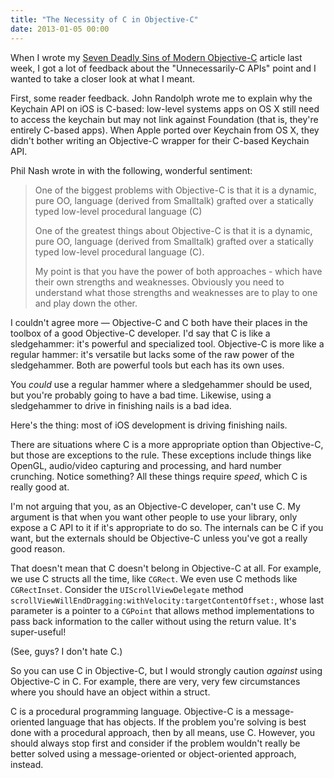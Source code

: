```yaml
---
title: "The Necessity of C in Objective-C"
date: 2013-01-05 00:00
---
```


<import><p>When I wrote my <a href="http://ashfurrow.com/blog/seven-deadly-sins-of-modern-objective-c">Seven Deadly Sins of Modern Objective-C</a> article last week, I got a lot of feedback about the "Unnecessarily-C APIs" point and I wanted to take a closer look at what I meant.</p>

<p>First, some reader feedback. John Randolph wrote me to explain why the Keychain API on iOS is C-based: low-level systems apps on OS X still need to access the keychain but may not link against Foundation (that is, they're entirely C-based apps). When Apple ported over Keychain from OS X, they didn't bother writing an Objective-C wrapper for their C-based Keychain API.</p>

<p>Phil Nash wrote in with the following, wonderful sentiment:</p>

<blockquote>
  <p>One of the biggest problems with Objective-C is that it is a dynamic, pure OO, language (derived from Smalltalk) grafted over a statically typed low-level procedural language (C)</p>
  
  <p>One of the greatest things about Objective-C is that it is a dynamic, pure OO, language (derived from Smalltalk) grafted over a statically typed low-level procedural language (C).</p>
  
  <p>My point is that you have the power of both approaches - which have their own strengths and weaknesses. Obviously you need to understand what those strengths and weaknesses are to play to one and play down the other.</p>
</blockquote>

<p>I couldn't agree more — Objective-C and C both have their places in the toolbox of a good Objective-C developer. I'd say that C is like a sledgehammer: it's powerful and specialized tool. Objective-C is more like a regular hammer: it's versatile but lacks some of the raw power of the sledgehammer. Both are powerful tools but each has its own uses.</p>

<p>You <em>could</em> use a regular hammer where a sledgehammer should be used, but you're probably going to have a bad time. Likewise, using a sledgehammer to drive in finishing nails is a bad idea. </p>

<p>Here's the thing: most of iOS development is driving finishing nails.</p>

<p>There are situations where C is a more appropriate option than Objective-C, but those are exceptions to the rule. These exceptions include things like OpenGL, audio/video capturing and processing, and hard number crunching. Notice something? All these things require <em>speed</em>, which C is really good at.</p>

<p>I'm not arguing that you, as an Objective-C developer, can't use C. My argument is that when you want other people to use your library, only expose a C API to it if it's appropriate to do so. The internals can be C if you want, but the externals should be Objective-C unless you've got a really good reason.</p>

<p>That doesn't mean that C doesn't belong in Objective-C at all. For example, we use C structs all the time, like <code>CGRect</code>. We even use C methods like <code>CGRectInset</code>. Consider the <code>UIScrollViewDelegate</code> method <code>scrollViewWillEndDragging:withVelocity:targetContentOffset:</code>, whose last parameter is a pointer to a <code>CGPoint</code> that allows method implementations to pass back information to the caller without using the return value. It's super-useful!</p>

<p>(See, guys? I don't hate C.)</p>

<p>So you can use C in Objective-C, but I would strongly caution <em>against</em> using Objective-C in C. For example, there are very, very few circumstances where you should have an object within a struct. </p>

<p>C is a procedural programming language. Objective-C is a message-oriented language that has objects. If the problem you're solving is best done with a procedural approach, then by all means, use C. However, you should always stop first and consider if the problem wouldn't really be better solved using a message-oriented or object-oriented approach, instead.</p></import>

<!-- more -->

